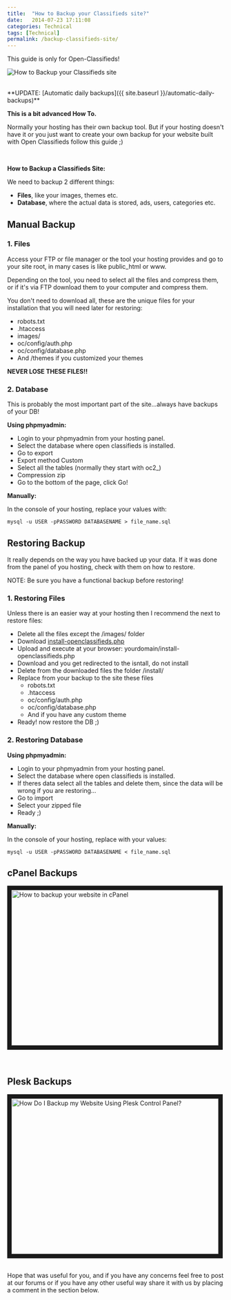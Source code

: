 ```yaml
---
title:  "How to Backup your Classifieds site?"
date:   2014-07-23 17:11:08
categories: Technical
tags: [Technical]
permalink: /backup-classifieds-site/
---
```

<div class="alert alert-warning">
<strong><i class="glyphicon glyphicon-warning-sign"></i> </strong> This guide is only for Open-Classifieds!
</div>


![How to Backup your Classifieds site](http://open-classifieds.com/wp-content/uploads/2014/07/600x399x1367975019254de-600x399.jpg.pagespeed.ic.8YjTmTlrAP.jpg)

<br>
**UPDATE: [Automatic daily backups]({{ site.baseurl }}/automatic-daily-backups)**

**This is a bit advanced How To.** 

Normally your hosting has their own backup tool. But if your hosting doesn't have it or you just want to create your own backup for your website built with Open Classifieds follow this guide ;) 

<br>

**How to Backup a Classifieds Site:**

We need to backup 2 different things: 

+ **Files**, like your images, themes etc.
+ **Database**, where the actual data is stored, ads, users, categories etc.

## Manual Backup

### 1\. Files

Access your FTP or file manager or the tool your hosting provides and go to your site root, in many cases is like public_html or www. 

Depending on the tool, you need to select all the files and compress them, or if it's via FTP download them to your computer and compress them. 

You don't need to download all, these are the unique files for your installation that you will need later for restoring: 

* robots.txt
* .htaccess
* images/
* oc/config/auth.php
* oc/config/database.php
* And /themes if you customized your themes

**NEVER LOSE THESE FILES!!**

### 2\. Database

This is probably the most important part of the site...always have backups of your DB! 

**Using phpmyadmin:**

* Login to your phpmyadmin from your hosting panel.
* Select the database where open classifieds is installed.
* Go to export
* Export method Custom
* Select all the tables (normally they start with oc2_)
* Compression zip
* Go to the bottom of the page, click Go!

**Manually:** 

In the console of your hosting, replace your values with: 

    mysql -u USER -pPASSWORD DATABASENAME > file_name.sql 
 
## Restoring Backup

It really depends on the way you have backed up your data. If it was done from the panel of you hosting, check with them on how to restore. 

NOTE: Be sure you have a functional backup before restoring! 

### 1\. Restoring Files

Unless there is an easier way at your hosting then I recommend the next to restore files: 

* Delete all the files except the /images/ folder
* Download [install-openclassifieds.php](http://open-classifieds.com/download/latest-file)
* Upload and execute at your browser: yourdomain/install-openclassifieds.php
* Download and you get redirected to the isntall, do not install
* Delete from the downloaded files the folder /install/
* Replace from your backup to the site these files 
    * robots.txt
    * .htaccess
    * oc/config/auth.php
    * oc/config/database.php
    * And if you have any custom theme
* Ready! now restore the DB ;)

### 2\. Restoring Database

**Using phpmyadmin:**

* Login to your phpmyadmin from your hosting panel.
* Select the database where open classifieds is installed.
* If theres data select all the tables and delete them, since the data will be wrong if you are restoring...
* Go to import
* Select your zipped file
* Ready ;)

**Manually:** 

In the console of your hosting, replace with your values: 

    mysql -u USER -pPASSWORD DATABASENAME < file_name.sql 

## cPanel Backups

<a href="https://www.youtube.com/watch?v=Xxvn5D7QTFc" target="_blank"><img src="http://img.youtube.com/vi/Xxvn5D7QTFc/0.jpg" 
alt="How to backup your website in cPanel" width="480" height="360" border="10" /></a>

<br>

## Plesk Backups

<a href="https://www.youtube.com/watch?v=2FKQY1Lmyuk" target="_blank"><img src="http://img.youtube.com/vi/2FKQY1Lmyuk/0.jpg" 
alt="How Do I Backup my Website Using Plesk Control Panel?" width="480" height="360" border="10" /></a>

<br>
Hope that was useful for you, and if you have any concerns feel free to post at our forums or if you have any other useful way share it with us by placing a comment in the section below.

